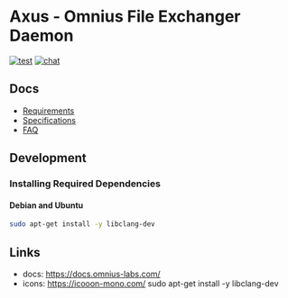 # Axus - Omnius File Exchanger Daemon

[![test](https://github.com/omnius-labs/axus-rs/actions/workflows/test.yml/badge.svg?branch=main)](https://github.com/omnius-labs/axus-rs/actions/workflows/test.yml)
[![chat](https://badges.gitter.im/omnius-labs.svg)](https://app.gitter.im/#/room/#omnius-labs:gitter.im)

## Docs

- [Requirements](./docs/requirements/index.adoc)
- [Specifications](./docs/specifications/index.adoc)
- [FAQ](./docs/faq.md)

## Development

### Installing Required Dependencies

#### Debian and Ubuntu

```sh
sudo apt-get install -y libclang-dev
```

## Links

- docs: https://docs.omnius-labs.com/
- icons: https://icooon-mono.com/
sudo apt-get install -y libclang-dev
